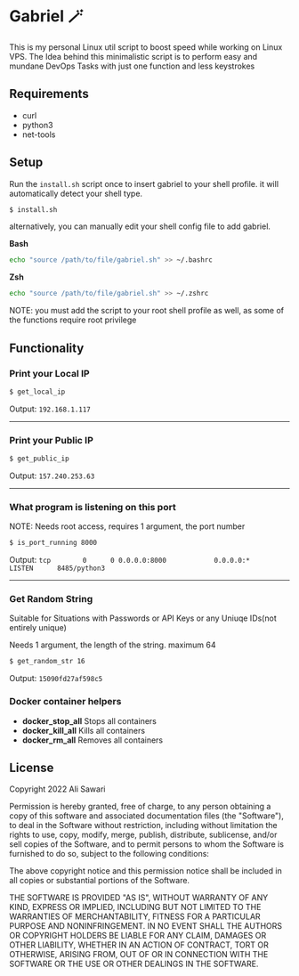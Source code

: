 # Gabriel :magic_wand:

This is my personal Linux util script to boost speed while working on 
Linux VPS.
The Idea behind this minimalistic script is to perform easy and mundane DevOps Tasks with just one function and less keystrokes


## Requirements
- curl
- python3
- net-tools


## Setup

Run the `install.sh` script once to insert gabriel to your shell profile. it will automatically detect your shell type.

```bash
$ install.sh
```

alternatively, you can manually edit your shell config file to add gabriel. 

**Bash**

```bash
echo "source /path/to/file/gabriel.sh" >> ~/.bashrc
```

**Zsh**


```bash
echo "source /path/to/file/gabriel.sh" >> ~/.zshrc
```

NOTE: you must add the script to your root shell profile as well, as some of the functions require root privilege


## Functionality


### Print your Local IP

```bash
$ get_local_ip
```
Output: `192.168.1.117`


<hr/>

### Print your Public IP

```bash
$ get_public_ip
```
Output: `157.240.253.63`


<hr/>

### What program is listening on this port

NOTE: Needs root access, requires 1 argument, the port number

```bash
$ is_port_running 8000
```

Output: `tcp        0      0 0.0.0.0:8000            0.0.0.0:*               LISTEN      8485/python3`

<hr/>

### Get Random String

Suitable for Situations with Passwords or API Keys or any Uniuqe IDs(not entirely unique)

Needs 1 argument, the length of the string. maximum 64

```bash
$ get_random_str 16
```
Output: `15090fd27af598c5`


### Docker container helpers

- **docker_stop_all** Stops all containers
- **docker_kill_all** Kills all containers
- **docker_rm_all** Removes all containers


## License

Copyright 2022 Ali Sawari

Permission is hereby granted, free of charge, to any person obtaining a copy of this software and associated documentation files (the "Software"), to deal in the Software without restriction, including without limitation the rights to use, copy, modify, merge, publish, distribute, sublicense, and/or sell copies of the Software, and to permit persons to whom the Software is furnished to do so, subject to the following conditions:

The above copyright notice and this permission notice shall be included in all copies or substantial portions of the Software.

THE SOFTWARE IS PROVIDED "AS IS", WITHOUT WARRANTY OF ANY KIND, EXPRESS OR IMPLIED, INCLUDING BUT NOT LIMITED TO THE WARRANTIES OF MERCHANTABILITY, FITNESS FOR A PARTICULAR PURPOSE AND NONINFRINGEMENT. IN NO EVENT SHALL THE AUTHORS OR COPYRIGHT HOLDERS BE LIABLE FOR ANY CLAIM, DAMAGES OR OTHER LIABILITY, WHETHER IN AN ACTION OF CONTRACT, TORT OR OTHERWISE, ARISING FROM, OUT OF OR IN CONNECTION WITH THE SOFTWARE OR THE USE OR OTHER DEALINGS IN THE SOFTWARE.

